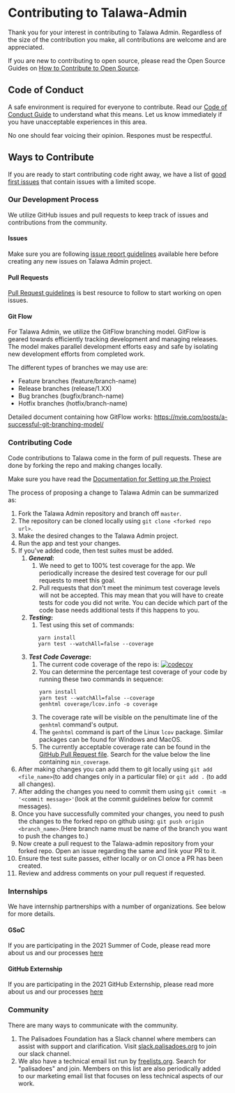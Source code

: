 # Contributing to Talawa-Admin

Thank you for your interest in contributing to Talawa Admin. Regardless of the size of the contribution you make, all contributions are welcome and are appreciated.

If you are new to contributing to open source, please read the Open Source Guides on [How to Contribute to Open Source](https://opensource.guide/how-to-contribute/).

## Code of Conduct

A safe environment is required for everyone to contribute. Read our [Code of Conduct Guide](https://github.com/PalisadoesFoundation/talawa-admin/blob/develop/CODE_OF_CONDUCT.md) to understand what this means. Let us know immediately if you have unacceptable experiences in this area.

No one should fear voicing their opinion. Respones must be respectful.

## Ways to Contribute

If you are ready to start contributing code right away, we have a list of [good first issues](https://github.com/PalisadoesFoundation/talawa-admin/labels/good%20first%20issue) that contain issues with a limited scope.

### Our Development Process

We utilize GitHub issues and pull requests to keep track of issues and contributions from the community.

#### Issues

Make sure you are following [issue report guidelines](https://github.com/PalisadoesFoundation/talawa-admin/blob/develop/issue-guidelines.md) available here before creating any new issues on Talawa Admin project.

#### Pull Requests

[Pull Request guidelines](https://github.com/PalisadoesFoundation/talawa-admin/blob/develop/PR-guidelines.md) is best resource to follow to start working on open issues.

#### Git Flow

For Talawa Admin, we utilize the GitFlow branching model. GitFlow is geared towards efficiently tracking development and managing releases. The model makes parallel development efforts easy and safe by isolating new development efforts from completed work.

The different types of branches we may use are:

- Feature branches (feature/branch-name)
- Release branches (release/1.XX)
- Bug branches (bugfix/branch-name)
- Hotfix branches (hotfix/branch-name)

Detailed document containing how GitFlow works: https://nvie.com/posts/a-successful-git-branching-model/

### Contributing Code

Code contributions to Talawa come in the form of pull requests. These are done by forking the repo and making changes locally.

Make sure you have read the [Documentation for Setting up the Project](https://github.com/PalisadoesFoundation/talawa-admin#project-setup)

The process of proposing a change to Talawa Admin can be summarized as:

1. Fork the Talawa Admin repository and branch off `master`.
1. The repository can be cloned locally using `git clone <forked repo url>`.
1. Make the desired changes to the Talawa Admin project.
1. Run the app and test your changes.
1. If you've added code, then test suites must be added. 
   1. **_General_:** 
      1. We need to get to 100% test coverage for the app. We periodically increase the desired test coverage for our pull requests to meet this goal.
      1. Pull requests that don't meet the minimum test coverage levels will not be accepted. This may mean that you will have to create tests for code you did not write. You can decide which part of the code base needs additional tests if this happens to you.
   1. **_Testing_:**
      1. Test using this set of commands:
      ```
         yarn install
         yarn test --watchAll=false --coverage
      ```
   1. **_Test Code Coverage_:**
      1. The current code coverage of the repo is: [![codecov](https://codecov.io/gh/PalisadoesFoundation/talawa-admin/branch/develop/graph/badge.svg?token=II0R0RREES)](https://codecov.io/gh/PalisadoesFoundation/talawa-admin)
      2. You can determine the percentage test coverage of your code by running these two commands in sequence:
         ```
         yarn install
         yarn test --watchAll=false --coverage
         genhtml coverage/lcov.info -o coverage
         ```
      1. The coverage rate will be visible on the penultimate line of the `genhtml` command's output.
      1. The `genhtml` command is part of the Linux `lcov` package. Similar packages can be found for Windows and MacOS.
      1. The currently acceptable coverage rate can be found in the [GitHub Pull Request file](https://github.com/PalisadoesFoundation/talawa-admin/blob/develop/.github/workflows/pull-requests.yml). Search for the value below the line containing `min_coverage`.
1. After making changes you can add them to git locally using `git add <file_name>`(to add changes only in a particular file) or `git add .` (to add all changes).
1. After adding the changes you need to commit them using `git commit -m '<commit message>'`(look at the commit guidelines below for commit messages).
1. Once you have successfully commited your changes, you need to push the changes to the forked repo on github using: `git push origin <branch_name>`.(Here branch name must be name of the branch you want to push the changes to.)
1. Now create a pull request to the Talawa-admin repository from your forked repo. Open an issue regarding the same and link your PR to it.
1. Ensure the test suite passes, either locally or on CI once a PR has been created.
1. Review and address comments on your pull request if requested.

### Internships

We have internship partnerships with a number of organizations. See below for more details.

#### GSoC

If you are participating in the 2021 Summer of Code, please read more about us and our processes [here](https://palisadoesfoundation.github.io/talawa-docs/docs/internships/gsoc/gsoc-introduction)

#### GitHub Externship

If you are participating in the 2021 GitHub Externship, please read more about us and our processes [here](https://palisadoesfoundation.github.io/talawa-docs/docs/internships/github/github-introduction)

### Community
There are many ways to communicate with the community.

1. The Palisadoes Foundation has a Slack channel where members can assist with support and clarification. Visit [slack.palisadoes.org](http://slack.palisadoes.org) to join our slack channel.
1. We also have a technical email list run by [freelists.org](https://www.freelists.org/). Search for "palisadoes" and join. Members on this list are also periodically added to our marketing email list that focuses on less technical aspects of our work.
